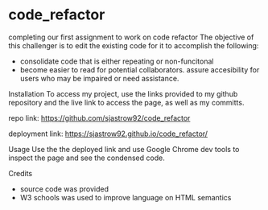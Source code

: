 # code_refactor

completing our first assignment to work on code refactor
The objective of this challenger is to edit the existing code for it to accomplish the following:

- consolidate code that is either repeating or non-funcitonal
- become easier to read for potential collaborators.
  assure accesibility for users who may be impaired or need assistance.

Installation
To access my project, use the links provided to my github repository and the live link to access the page, as well as my committs.

repo link: https://github.com/sjastrow92/code_refactor

deployment link: https://sjastrow92.github.io/code_refactor/

Usage
Use the the deployed link and use Google Chrome dev tools to inspect the page and see the condensed code.

Credits

- source code was provided
- W3 schools was used to improve language on HTML semantics
